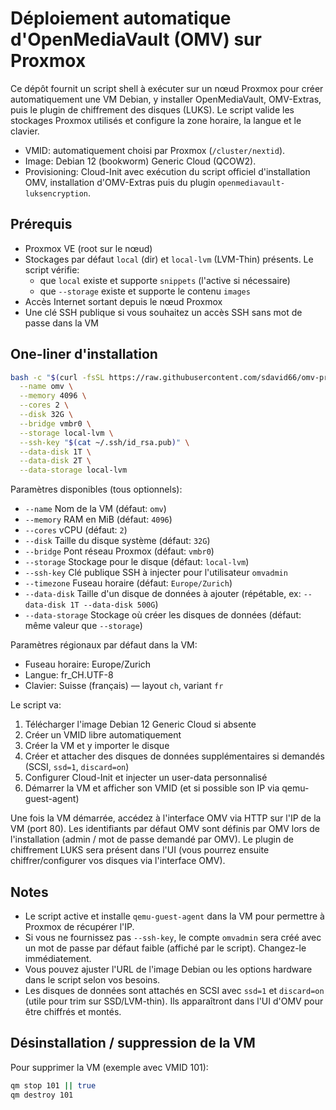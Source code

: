 # Déploiement automatique d'OpenMediaVault (OMV) sur Proxmox

Ce dépôt fournit un script shell à exécuter sur un nœud Proxmox pour créer automatiquement une VM Debian, y installer OpenMediaVault, OMV-Extras, puis le plugin de chiffrement des disques (LUKS). Le script valide les stockages Proxmox utilisés et configure la zone horaire, la langue et le clavier.

- VMID: automatiquement choisi par Proxmox (`/cluster/nextid`).
- Image: Debian 12 (bookworm) Generic Cloud (QCOW2).
- Provisioning: Cloud-Init avec exécution du script officiel d'installation OMV, installation d'OMV-Extras puis du plugin `openmediavault-luksencryption`.

## Prérequis
- Proxmox VE (root sur le nœud)
- Stockages par défaut `local` (dir) et `local-lvm` (LVM-Thin) présents. Le script vérifie:
  - que `local` existe et supporte `snippets` (l'active si nécessaire)
  - que `--storage` existe et supporte le contenu `images`
- Accès Internet sortant depuis le nœud Proxmox
- Une clé SSH publique si vous souhaitez un accès SSH sans mot de passe dans la VM

## One-liner d'installation

```bash
bash -c "$(curl -fsSL https://raw.githubusercontent.com/sdavid66/omv-proxmox-swiss/main/setup-omv-on-proxmox.sh)" -- \
  --name omv \
  --memory 4096 \
  --cores 2 \
  --disk 32G \
  --bridge vmbr0 \
  --storage local-lvm \
  --ssh-key "$(cat ~/.ssh/id_rsa.pub)" \
  --data-disk 1T \
  --data-disk 2T \
  --data-storage local-lvm
```

Paramètres disponibles (tous optionnels):
- `--name` Nom de la VM (défaut: `omv`)
- `--memory` RAM en MiB (défaut: `4096`)
- `--cores` vCPU (défaut: `2`)
- `--disk` Taille du disque système (défaut: `32G`)
- `--bridge` Pont réseau Proxmox (défaut: `vmbr0`)
- `--storage` Stockage pour le disque (défaut: `local-lvm`)
- `--ssh-key` Clé publique SSH à injecter pour l'utilisateur `omvadmin`
- `--timezone` Fuseau horaire (défaut: `Europe/Zurich`)
- `--data-disk` Taille d'un disque de données à ajouter (répétable, ex: `--data-disk 1T --data-disk 500G`)
- `--data-storage` Stockage où créer les disques de données (défaut: même valeur que `--storage`)

Paramètres régionaux par défaut dans la VM:
- Fuseau horaire: Europe/Zurich
- Langue: fr_CH.UTF-8
- Clavier: Suisse (français) — layout `ch`, variant `fr`

Le script va:
1. Télécharger l'image Debian 12 Generic Cloud si absente
2. Créer un VMID libre automatiquement
3. Créer la VM et y importer le disque
4. Créer et attacher des disques de données supplémentaires si demandés (SCSI, `ssd=1`, `discard=on`)
5. Configurer Cloud-Init et injecter un user-data personnalisé
6. Démarrer la VM et afficher son VMID (et si possible son IP via qemu-guest-agent)

Une fois la VM démarrée, accédez à l'interface OMV via HTTP sur l'IP de la VM (port 80). Les identifiants par défaut OMV sont définis par OMV lors de l'installation (admin / mot de passe demandé par OMV). Le plugin de chiffrement LUKS sera présent dans l'UI (vous pourrez ensuite chiffrer/configurer vos disques via l'interface OMV).

## Notes
- Le script active et installe `qemu-guest-agent` dans la VM pour permettre à Proxmox de récupérer l'IP.
- Si vous ne fournissez pas `--ssh-key`, le compte `omvadmin` sera créé avec un mot de passe par défaut faible (affiché par le script). Changez-le immédiatement.
- Vous pouvez ajuster l'URL de l'image Debian ou les options hardware dans le script selon vos besoins.
- Les disques de données sont attachés en SCSI avec `ssd=1` et `discard=on` (utile pour trim sur SSD/LVM-thin). Ils apparaîtront dans l'UI d'OMV pour être chiffrés et montés.

## Désinstallation / suppression de la VM
Pour supprimer la VM (exemple avec VMID 101):
```bash
qm stop 101 || true
qm destroy 101
```
